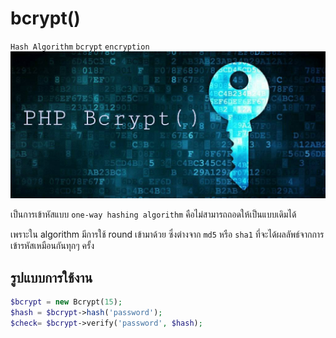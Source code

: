 # bcrypt() 
`Hash Algorithm` `bcrypt` `encryption` 
![](bcrypt.jpg)

เป็นการเข้าหัสแบบ `one-way hashing algorithm` คือไม่สามารถถอดให้เป็นแบบเดิมได้

เพราะใน algorithm มีการใช้ round เข้ามาด้วย ซึ่งต่างจาก `md5` หรือ `sha1` ที่จะได้ผลลัพธ์จากการเข้ารหัสเหมือนกันทุกๆ ครั้ง

## รูปแบบการใช้งาน
````PHP
$bcrypt = new Bcrypt(15);
$hash = $bcrypt->hash('password'); 
$check= $bcrypt->verify('password', $hash);
````
